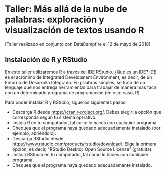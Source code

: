 # Taller: Más allá de la nube de palabras: exploración y visualización de textos usando R
[Taller realizado en conjunto con DataCampfire el 12 de mayo de 2018]

## Instalación de R y RStudio

En este taller utilizaremos R a través del IDE RStudio. ¿Qué es un IDE? IDE es el acrónimo de Integrated Development Environment, es decir, de un Entorno de Desarrollo Integrado. En palabras simples, se trata de un lenguaje que nos entrega herramientas para trabajar de manera más fácil con un determinado programa de programación (en este caso, R). 

Para poder instalar R y RStudio, sigue los siguientes pasos:

- Descarga R desde https://cran.r-project.org/. Debes elegir la opción que corresponda según tu sistema operativo.
- Instala R en tu computador, tal como lo haces con cualquier programa. 
- Chequea que el programa haya quedado adecuadamente instalado (por ejemplo, abriéndolo).
- Descarga RStudio desde https://www.rstudio.com/products/rstudio/download/. Elige la primera opción, es decir, "RStudio Desktop
Open Source License" (gratuita). 
- Instala RStudio en tu computador, tal como lo haces con cualquier programa. 
- Chequea que el programa haya quedado adecuadamente instalado.
